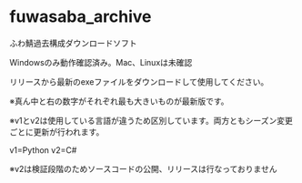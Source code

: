 # fuwasaba_archive
ふわ鯖過去構成ダウンロードソフト

Windowsのみ動作確認済み。Mac、Linuxは未確認

リリースから最新のexeファイルをダウンロードして使用してください。

※真ん中と右の数字がそれぞれ最も大きいものが最新版です。

※v1とv2は使用している言語が違うため区別しています。両方ともシーズン変更ごとに更新が行われます。


v1=Python
v2=C#

※v2は検証段階のためソースコードの公開、リリースは行なっておりません
